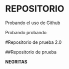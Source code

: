 # REPOSITORIO
Probando el uso de Github

Probando probando

#Repositorio de prueba 2.0

##Repositorio de prueba

**NEGRITAS**
